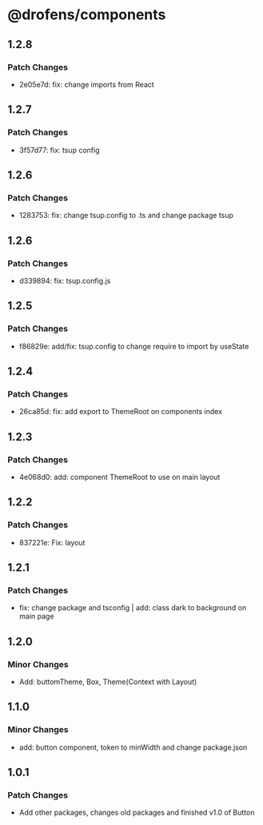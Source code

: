 # @drofens/components

## 1.2.8

### Patch Changes

- 2e05e7d: fix: change imports from React

## 1.2.7

### Patch Changes

- 3f57d77: fix: tsup config

## 1.2.6

### Patch Changes

- 1283753: fix: change tsup.config to .ts and change package tsup

## 1.2.6

### Patch Changes

- d339894: fix: tsup.config.js

## 1.2.5

### Patch Changes

- f86829e: add/fix: tsup.config to change require to import by useState

## 1.2.4

### Patch Changes

- 26ca85d: fix: add export to ThemeRoot on components index

## 1.2.3

### Patch Changes

- 4e068d0: add: component ThemeRoot to use on main layout

## 1.2.2

### Patch Changes

- 837221e: Fix: layout

## 1.2.1

### Patch Changes

- fix: change package and tsconfig | add: class dark to background on main page

## 1.2.0

### Minor Changes

- Add: buttomTheme, Box, Theme(Context with Layout)

## 1.1.0

### Minor Changes

- add: button component, token to minWidth and change package.json

## 1.0.1

### Patch Changes

- Add other packages, changes old packages and finished v1.0 of Button
